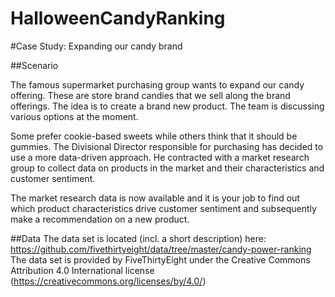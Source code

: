 # HalloweenCandyRanking
#Case Study: Expanding our candy brand


##Scenario


The famous supermarket purchasing group wants to expand our candy offering. These are store brand candies that we sell along the brand offerings. The idea is to create a brand new product. The team is discussing various options at the moment.

Some prefer cookie-based sweets while others think that it should be gummies. The Divisional Director responsible for purchasing has decided to use a more data-driven approach. He contracted with a market research group to collect data on products in the market and their characteristics and customer sentiment.

The market research data is now available and it is your job to find out which product characteristics drive customer sentiment and subsequently make a recommendation on a new product.

##Data
The data set is located (incl. a short description) here:
https://github.com/fivethirtyeight/data/tree/master/candy-power-ranking
The data set is provided by FiveThirtyEight under the Creative Commons Attribution 4.0 International
license (https://creativecommons.org/licenses/by/4.0/)
